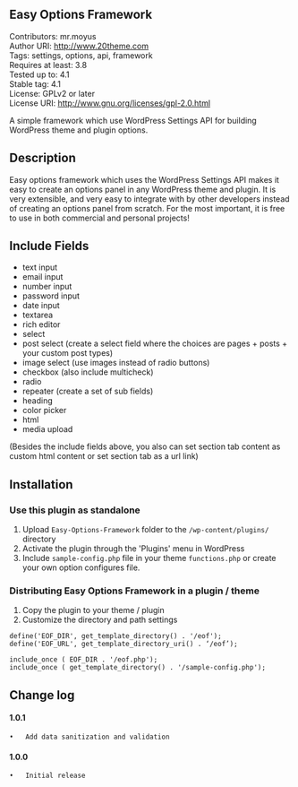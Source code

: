 ## Easy Options Framework
Contributors: mr.moyus  
Author URI: http://www.20theme.com  
Tags: settings, options, api, framework  
Requires at least: 3.8  
Tested up to: 4.1  
Stable tag: 4.1   
License: GPLv2 or later  
License URI: http://www.gnu.org/licenses/gpl-2.0.html  

A simple framework which use WordPress Settings API for building WordPress theme and plugin options.

## Description

Easy options framework which uses the WordPress Settings API makes it easy to create an options panel in any WordPress theme and plugin. It is very extensible, and very easy to integrate with by other developers instead of creating an options panel from scratch. For the most important, it is free to use in both commercial and personal projects!

## Include Fields

- text input
- email input
- number input
- password input
- date input
- textarea
- rich editor
- select
- post select (create a select field where the choices are pages + posts + your custom post types)
- image select (use images instead of radio buttons)
- checkbox (also include multicheck)
- radio
- repeater (create a set of sub fields)
- heading
- color picker
- html
- media upload

(Besides the include fields above, you also can set section tab content as custom html content or set section tab as a url link)

## Installation

### Use this plugin as standalone

1. Upload `Easy-Options-Framework` folder to the `/wp-content/plugins/` directory
2. Activate the plugin through the 'Plugins' menu in WordPress
3. Include `sample-config.php` file in your theme `functions.php` or create your own option configures file.

### Distributing Easy Options Framework in a plugin / theme

1. Copy the plugin to your theme / plugin
2. Customize the directory and path settings

```
define('EOF_DIR', get_template_directory() . '/eof');
define('EOF_URL', get_template_directory_uri() . ‘/eof’);

include_once ( EOF_DIR . '/eof.php');
include_once ( get_template_directory() . '/sample-config.php');
```

## Change log
#### 1.0.1
	•	Add data sanitization and validation
#### 1.0.0 
	•	Initial release
